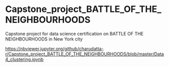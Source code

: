 # Capstone_project_BATTLE_OF_THE_NEIGHBOURHOODS
Capstone project for data science certification on BATTLE OF THE NEIGHBOURHOODS in New York city

https://nbviewer.jupyter.org/github/charudatta-r/Capstone_project_BATTLE_OF_THE_NEIGHBOURHOODS/blob/master/Data4_clustering.ipynb
